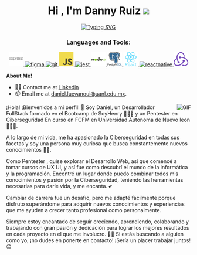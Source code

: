 <h1 align="center"><b>Hi , I'm Danny Ruiz  </b><img src="https://media.giphy.com/media/hvRJCLFzcasrR4ia7z/giphy.gif" width="35"></h1>

<p align="center">
<a href="https://git.io/typing-svg"><img src="https://readme-typing-svg.demolab.com?font=Chakra+Petch&weight=700&size=50&duration=4000&pause=1000&color=F71A8B&center=true&vCenter=true&width=800&height=100&lines=Full+Stack+Developer;Ciberseguridad;Active+Learner%2FResearcher;Love+to+learn+new+stuffs+%3C3" alt="Typing SVG" /></a>
</p>


<h3 align="center">Languages and Tools:</h3>
<p align="center">
  <a href="https://expressjs.com" target="_blank" rel="noreferrer">
    <img src="https://raw.githubusercontent.com/devicons/devicon/master/icons/express/express-original-wordmark.svg" alt="express" width="40" height="40"/>
  </a>
  <a href="https://www.figma.com/" target="_blank" rel="noreferrer">
    <img src="https://www.vectorlogo.zone/logos/figma/figma-icon.svg" alt="figma" width="40" height="40"/>
  </a>
  <a href="https://git-scm.com/" target="_blank" rel="noreferrer">
    <img src="https://www.vectorlogo.zone/logos/git-scm/git-scm-icon.svg" alt="git" width="40" height="40"/>
  </a>
  <a href="https://developer.mozilla.org/en-US/docs/Web/JavaScript" target="_blank" rel="noreferrer">
    <img src="https://raw.githubusercontent.com/devicons/devicon/master/icons/javascript/javascript-original.svg" alt="javascript" width="40" height="40"/>
  </a>
  <a href="https://jestjs.io" target="_blank" rel="noreferrer">
    <img src="https://www.vectorlogo.zone/logos/jestjsio/jestjsio-icon.svg" alt="jest" width="40" height="40"/>
  </a>
  <a href="https://nodejs.org" target="_blank" rel="noreferrer">
    <img src="https://raw.githubusercontent.com/devicons/devicon/master/icons/nodejs/nodejs-original-wordmark.svg" alt="nodejs" width="40" height="40"/>
  </a>
  <a href="https://www.postgresql.org" target="_blank" rel="noreferrer">
    <img src="https://raw.githubusercontent.com/devicons/devicon/master/icons/postgresql/postgresql-original-wordmark.svg" alt="postgresql" width="40" height="40"/>
  </a>
  <a href="https://reactjs.org/" target="_blank" rel="noreferrer">
    <img src="https://raw.githubusercontent.com/devicons/devicon/master/icons/react/react-original-wordmark.svg" alt="react" width="40" height="40"/>
  </a>
  <a href="https://reactnative.dev/" target="_blank" rel="noreferrer">
    <img src="https://reactnative.dev/img/header_logo.svg" alt="reactnative" width="40" height="40"/>
  </a>
  <a href="https://redux.js.org" target="_blank" rel="noreferrer">
    <img src="https://raw.githubusercontent.com/devicons/devicon/master/icons/redux/redux-original.svg" alt="redux" width="40" height="40"/>
  </a>
  <a href="https://webpack.js.org" target="_blank" rel="noreferrer">
    <!-- Imagen de Webpack eliminada -->
  </a>
</p>



  

**About Me!**

- 👩‍💻 Contact me at [Linkedin](https://www.linkedin.com/in/danny-ruiz-9b7a24175/)
- 📫 Email me at [daniel.luevanoui@uanl.edu.mx](mailto:daniel.luevanoui@uanl.edu.mx).


<img align="right" alt="GIF" src="https://media.giphy.com/media/LmNwrBhejkK9EFP504/giphy.gif" />

<p><p>¡Hola! ¡Bienvenidos a mi perfil! 👋 Soy Daniel, un Desarrollador FullStack formado en el Bootcamp de SoyHenry 👩🏻‍💻 y un Pentester en Ciberseguridad En curso en FCFM en Universidad Autonoma de Nuevo leon 👩🏻‍🏫.

A lo largo de mi vida, me ha apasionado la Ciberseguridad  en todas sus facetas y soy una persona muy curiosa que busca constantemente nuevos conocimientos 📖🧐.

Como Pentester , quise explorar el Desarrollo Web, así que comencé a tomar cursos de UX UI, y así fue como descubrí el mundo de la informática y la programación. Encontré un lugar donde puedo combinar todos mis conocimientos y pasión por la Ciberseguridad, teniendo las herramientas necesarias para darle vida, y me encanta. 💕

Cambiar de carrera fue un desafío, pero me adapté fácilmente porque disfruto superándome para adquirir nuevos conocimientos y experiencias que me ayuden a crecer tanto profesional como personalmente.

Siempre estoy encantado de seguir creciendo, aprendiendo, colaborando y trabajando con gran pasión y dedicación para lograr los mejores resultados en cada proyecto en el que me involucro. 🚀✨ Si estás buscando a alguien como yo, ¡no dudes en ponerte en contacto! ¡Sería un placer trabajar juntos! 😊<p/></p>
  
